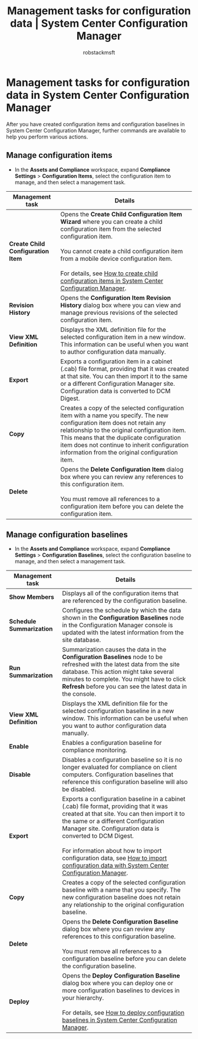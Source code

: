 ﻿---
title: "Management tasks for configuration data | System Center Configuration Manager"
ms.custom: na
ms.date: 12/08/2015
ms.prod: configuration-manager
ms.reviewer: na
ms.suite: na
ms.technology: 
  - configmgr-other
ms.tgt_pltfrm: na
ms.topic: article
ms.assetid: b48c693c-d2b0-4707-a5dd-fe92172c49fe
caps.latest.revision: 7
caps.handback.revision: 0
author: robstackmsft

---
# Management tasks for configuration data in System Center Configuration Manager
After you have created configuration items and configuration baselines in System Center Configuration Manager, further commands are available to help you perform various actions.  
  
## Manage configuration items  
  
-   In the **Assets and Compliance** workspace, expand **Compliance Settings** > **Configuration Items**, select the configuration item to manage, and then select a management task.  
  
|Management task|Details|  
|---------------------|-------------|  
|**Create Child Configuration Item**|Opens the **Create Child Configuration Item Wizard** where you can create a child configuration item from the selected configuration item.<br /><br /> You cannot create a child configuration item from a mobile device configuration item.<br /><br /> For details, see [How to create child configuration items in System Center Configuration Manager](../../compliance/deploy-use/create-child-configuration-items.md).|  
|**Revision History**|Opens the **Configuration Item Revision History** dialog box where you can view and manage previous revisions of the selected configuration item.|  
|**View XML Definition**|Displays the XML definition file for the selected configuration item in a new window. This information can be useful when you want to author configuration data manually.|  
|**Export**|Exports a configuration item in a cabinet (.cab) file format, providing that it was created at that site. You can then import it to the same or a different Configuration Manager site. Configuration data is converted to DCM Digest.|  
|**Copy**|Creates a copy of the selected configuration item with a name you specify. The new configuration item does not retain any relationship to the original configuration item. This means that the duplicate configuration item does not continue to inherit configuration information from the original configuration item.|  
|**Delete**|Opens the **Delete Configuration Item** dialog box where you can review any references to this configuration item.<br /><br /> You must remove all references to a configuration item before you can delete the configuration item.|  
  
## Manage configuration baselines  
  
-   In the **Assets and Compliance** workspace, expand **Compliance Settings** > **Configuration Baselines**, select the configuration baseline to manage, and then select a management task.  
  
  
|Management task|Details|  
|---------------------|-------------|  
|**Show Members**|Displays all of the configuration items that are referenced by the configuration baseline.|  
|**Schedule Summarization**|Configures the schedule by which the data shown in the **Configuration Baselines** node in the Configuration Manager console is updated with the latest information from the site database.|  
|**Run Summarization**|Summarization causes the data in the **Configuration Baselines** node to be refreshed with the latest data from the site database. This action might take several minutes to complete. You might have to click **Refresh** before you can see the latest data in the console.|  
|**View XML Definition**|Displays the XML definition file for the selected configuration baseline in a new window. This information can be useful when you want to author configuration data manually.|  
|**Enable**|Enables a configuration baseline for compliance monitoring.|  
|**Disable**|Disables a configuration baseline so it is no longer evaluated for compliance on client computers. Configuration baselines that reference this configuration baseline will also be disabled.|  
|**Export**|Exports a configuration baseline in a cabinet (.cab) file format, providing that it was created at that site. You can then import it to the same or a different Configuration Manager site. Configuration data is converted to DCM Digest.<br /><br /> For information about how to import configuration data, see [How to import configuration data with System Center Configuration Manager](../../compliance/deploy-use/import-configuration-data.md).|  
|**Copy**|Creates a copy of the selected configuration baseline with a name that you specify. The new configuration baseline does not retain any relationship to the original configuration baseline.|  
|**Delete**|Opens the **Delete Configuration Baseline** dialog box where you can review any references to this configuration baseline.<br /><br /> You must remove all references to a configuration baseline before you can delete the configuration baseline.|  
|**Deploy**|Opens the **Deploy Configuration Baseline** dialog box where you can deploy one or more configuration baselines to devices in your hierarchy.<br /><br /> For details, see [How to deploy configuration baselines in System Center Configuration Manager](../../compliance/deploy-use/deploy-configuration-baselines.md).|  
  


